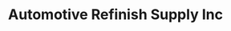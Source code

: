 ---
title: "Automotive Refinish Supply Inc"
url: /chandler/automotive-refinish-supply-inc/
shop: Farben
---